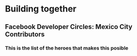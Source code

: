 # Building together
## Facebook Developer Circles: Mexico City Contributors

### This is the list of the heroes that makes this posible

